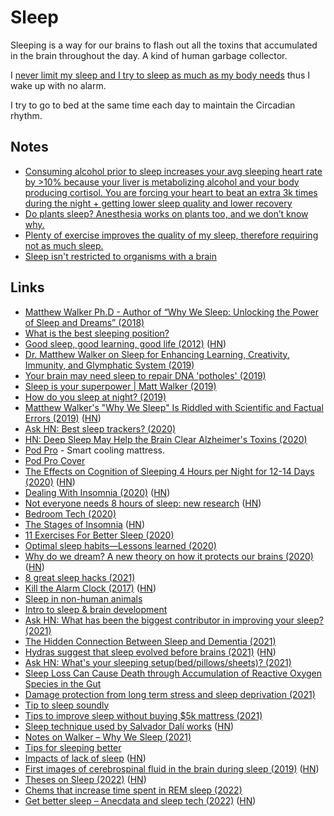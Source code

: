 # Sleep

Sleeping is a way for our brains to flash out all the toxins that accumulated in the brain throughout the day. A kind of human garbage collector.

I [never limit my sleep and I try to sleep as much as my body needs](https://www.youtube.com/watch?v=zsPgNuuS8pA) thus I wake up with no alarm.

I try to go to bed at the same time each day to maintain the Circadian rhythm.

## Notes

- [Consuming alcohol prior to sleep increases your avg sleeping heart rate by >10% because your liver is metabolizing alcohol and your body producing cortisol. You are forcing your heart to beat an extra 3k times during the night + getting lower sleep quality and lower recovery](https://twitter.com/m_franceschetti/status/1375867987614371840)
- [Do plants sleep? Anesthesia works on plants too, and we don’t know why.](https://news.ycombinator.com/item?id=27195813)
- [Plenty of exercise improves the quality of my sleep, therefore requiring not as much sleep.](https://news.ycombinator.com/item?id=27821217)
- [Sleep isn't restricted to organisms with a brain](https://www.youtube.com/watch?v=1tOx_Vh5diE)

## Links

- [Matthew Walker Ph.D - Author of “Why We Sleep: Unlocking the Power of Sleep and Dreams” (2018)](https://overcast.fm/+GJeg4VYxg)
- [What is the best sleeping position?](https://www.youtube.com/watch?v=or03pT-D8cQ)
- [Good sleep, good learning, good life (2012)](https://supermemo.guru/wiki/Good_sleep,_good_learning,_good_life) ([HN](https://news.ycombinator.com/item?id=24737026))
- [Dr. Matthew Walker on Sleep for Enhancing Learning, Creativity, Immunity, and Glymphatic System (2019)](https://www.foundmyfitness.com/episodes/matthew-walker)
- [Your brain may need sleep to repair DNA 'potholes' (2019)](https://www.cbc.ca/radio/quirks/mar-9-2019-science-of-awe-blue-whales-and-sonar-chromosomes-and-sleep-and-more-1.5047142/your-brain-may-need-sleep-to-repair-dna-potholes-1.5047151)
- [Sleep is your superpower | Matt Walker (2019)](https://www.youtube.com/watch?v=5MuIMqhT8DM)
- [How do you sleep at night? (2019)](https://justinjackson.ca/sleep)
- [Matthew Walker's "Why We Sleep" Is Riddled with Scientific and Factual Errors (2019)](https://guzey.com/books/why-we-sleep/) ([HN](https://news.ycombinator.com/item?id=26684519))
- [Ask HN: Best sleep trackers? (2020)](https://news.ycombinator.com/item?id=22685537)
- [HN: Deep Sleep May Help the Brain Clear Alzheimer's Toxins (2020)](https://news.ycombinator.com/item?id=21414565)
- [Pod Pro](https://www.eightsleep.com/eight-pod-sleep-cool/) - Smart cooling mattress.
- [Pod Pro Cover](https://www.eightsleep.com/product/pod-pro-cover/)
- [The Effects on Cognition of Sleeping 4 Hours per Night for 12-14 Days (2020)](https://guzey.com/science/sleep/14-day-sleep-deprivation-self-experiment/) ([HN](https://news.ycombinator.com/item?id=23211068))
- [Dealing With Insomnia (2020)](https://jacquesmattheij.com/dealing-with-insomnia/) ([HN](https://news.ycombinator.com/item?id=23810506))
- [Not everyone needs 8 hours of sleep: new research](https://time.com/5876614/circadian-rhythm-study/) ([HN](https://news.ycombinator.com/item?id=24170225))
- [Bedroom Tech (2020)](https://twitter.com/nateliason/status/1309119185646161920)
- [The Stages of Insomnia](https://www.mcsweeneys.net/articles/the-52-stages-of-insomnia) ([HN](https://news.ycombinator.com/item?id=24781337))
- [11 Exercises For Better Sleep (2020)](https://www.nytimes.com/2020/10/10/at-home/exercises-for-better-sleep.html)
- [Optimal sleep habits—Lessons learned (2020)](https://medium.com/@yangWao/optimal-sleep-habits-lessons-learned-8c097e3d3b8c)
- [Why do we dream? A new theory on how it protects our brains (2020)](https://time.com/5925206/why-do-we-dream/) ([HN](https://news.ycombinator.com/item?id=25590022))
- [8 great sleep hacks (2021)](https://twitter.com/m_franceschetti/status/1346180878515499013)
- [Kill the Alarm Clock (2017)](https://supermemo.guru/wiki/Kill_the_alarm_clock) ([HN](https://news.ycombinator.com/item?id=26163691))
- [Sleep in non-human animals](https://en.wikipedia.org/wiki/Sleep_in_non-human_animals)
- [Intro to sleep & brain development](https://twitter.com/basakbuilds/status/1372114559486595072)
- [Ask HN: What has been the biggest contributor in improving your sleep? (2021)](https://news.ycombinator.com/item?id=26931085)
- [The Hidden Connection Between Sleep and Dementia (2021)](https://www.youtube.com/watch?v=76z4UPt-OME)
- [Hydras suggest that sleep evolved before brains (2021)](https://www.quantamagazine.org/sleep-evolved-before-brains-hydras-are-living-proof-20210518/) ([HN](https://news.ycombinator.com/item?id=27195813))
- [Ask HN: What's your sleeping setup(bed/pillows/sheets)? (2021)](https://news.ycombinator.com/item?id=27327050)
- [Sleep Loss Can Cause Death through Accumulation of Reactive Oxygen Species in the Gut](<https://www.cell.com/cell/pdf/S0092-8674(20)30555-9.pdf>)
- [Damage protection from long term stress and sleep deprivation (2021)](https://www.reddit.com/r/Nootropics/comments/ol66wo/damage_protection_from_long_term_stress_and_sleep/)
- [Tip to sleep soundly](https://twitter.com/michelletandler/status/1447367246075080707)
- [Tips to improve sleep without buying $5k mattress (2021)](https://twitter.com/MCovBrown/status/1446854566645878787)
- [Sleep technique used by Salvador Dalí works](https://www.livescience.com/little-known-sleep-stage-may-be-creative-sweet-spot) ([HN](https://news.ycombinator.com/item?id=29515882))
- [Notes on Walker – Why We Sleep (2021)](http://www.federicopereiro.com/notes-walker-sleep/)
- [Tips for sleeping better](https://twitter.com/amasad/status/1475268980608667650)
- [Impacts of lack of sleep](https://belkarx.github.io/posts/finished/Impacts%20Of%20Lack%20Of%20Sleep.html) ([HN](https://news.ycombinator.com/item?id=30184796))
- [First images of cerebrospinal fluid in the brain during sleep (2019)](https://www.bu.edu/articles/2019/cerebrospinal-fluid-washing-in-brain-during-sleep/) ([HN](https://news.ycombinator.com/item?id=30222210))
- [Theses on Sleep (2022)](https://guzey.com/theses-on-sleep/) ([HN](https://news.ycombinator.com/item?id=30289642))
- [Chems that increase time spent in REM sleep (2022)](https://www.reddit.com/r/researchchemicals/comments/sqtgh8/are_there_any_good_chems_that_increase_time_spent/)
- [Get better sleep – Anecdata and sleep tech (2022)](https://www.adithyabalaji.com/productivity/2022/02/01/Sleep.html) ([HN](https://news.ycombinator.com/item?id=30410310))
